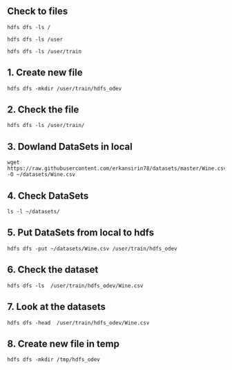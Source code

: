 ## Check to files
```
hdfs dfs -ls /
```
```
hdfs dfs -ls /user
```
```
hdfs dfs -ls /user/train
```

## 1. Create new file

```
hdfs dfs -mkdir /user/train/hdfs_odev
```

## 2. Check the file
```
hdfs dfs -ls /user/train/
```

## 3. Dowland DataSets in local
```
wget https://raw.githubusercontent.com/erkansirin78/datasets/master/Wine.csv -O ~/datasets/Wine.csv
```

## 4. Check DataSets
```
ls -l ~/datasets/
```

## 5. Put DataSets from local to hdfs

```
hdfs dfs -put ~/datasets/Wine.csv /user/train/hdfs_odev
```

## 6. Check the dataset

```
hdfs dfs -ls  /user/train/hdfs_odev/Wine.csv
```

## 7. Look at the datasets

```
hdfs dfs -head  /user/train/hdfs_odev/Wine.csv
```

## 8. Create new file in temp
```
hdfs dfs -mkdir /tmp/hdfs_odev
```












